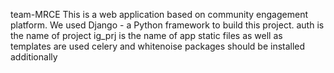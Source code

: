 team-MRCE
This is a web application based on community engagement platform.
We used Django - a Python framework to build this project.
auth is the name of project
ig_prj is the name of app
static files as well as templates are used
celery and whitenoise packages should be installed additionally
